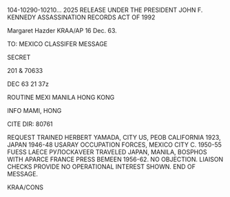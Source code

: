 104-10290-10210... 2025 RELEASE UNDER THE PRESIDENT JOHN F. KENNEDY ASSASSINATION RECORDS ACT OF 1992

Margaret Hazder
KRAA/AP
16 Dec. 63.

TO: MEXICO
CLASSIFER MESSAGE

SECRET

201 & 70633

DEC 63 21 37z

ROUTINE
MEXI MANILA HONG KONG

INFO MAMI, HONG

CITE DIR: 80761

REQUEST TRAINED HERBERT YAMADA, CITY US, PEOB CALIFORNIA 1923, JAPAN 1946-48
USARAY OCCUPATION FORCES, MEXICO CITY C. 1950-55 FUESS LAECE PУЛОСКАVEER
TRAVELED JAPAN, MANILA, BOSPHOS WITH APARCE FRANCE PRESS BEMEEN 1956-62.
NO OBJECTION. LIAISON CHECKS PROVIDE NO OPERATIONAL INTEREST SHOWN.
END OF MESSAGE.

KRAA/CONS
